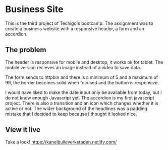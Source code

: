 # Business Site

This is the third project of Techigo's bootcamp. The assignment was to create a business website with a responsive header, a form and an accordion. 

## The problem
The header is responsive for mobile and desktop, it works ok for tablet. The mobile version recieves an image instead of a video to save data. 

The form sends to httpbin and there is a minimum of 5 and a maximum of 99, the border becomes solid when focused and the button is responsive.

I would have liked to make the date input only be available from today, but I do not know enough Javascript yet. 
The accordion is my first javascript project. There is also a transition and an icon which changes whether it is active or not. 
The wider background of the headlines was a padding mistake that I decided to keep because I thought it looked nice. 

## View it live
Take a look!
https://kanelbulleverkstaden.netlify.com/
